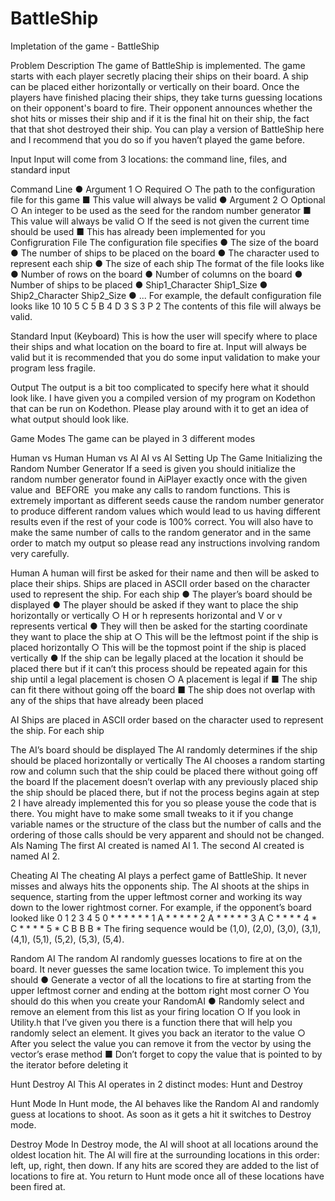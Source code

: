 # BattleShip
Impletation of the game - BattleShip

Problem Description
The game of ​BattleShip​ is implemented. The game starts with each player secretly
placing their ships on their board. A ship can be placed either horizontally or vertically on their
board. Once the players have finished placing their ships, they take turns guessing locations on
their opponent's board to fire. Their opponent announces whether the shot hits or misses their
ship and if it is the final hit on their ship, the fact that that shot destroyed their ship. You can ​play
a version of BattleShip here​ and I recommend that you do so if you haven’t played the game
before.

Input
Input will come from 3 locations: the command line, files, and standard input

Command Line
● Argument 1
○ Required
○ The path to the configuration file for this game
■ This value will always be valid
● Argument 2
○ Optional
○ An integer to be used as the seed for the random number generator
■ This value will always be valid
○ If the seed is not given the current time should be used
■ This has already been implemented for you
Configruration File
The configuration file specifies
● The size of the board
● The number of ships to be placed on the board
● The character used to represent each ship
● The size of each ship
The format of the file looks like
● Number of rows on the board
● Number of columns on the board
● Number of ships to be placed
● Ship1_Character Ship1_Size
● Ship2_Character Ship2_Size
● ...
For example, the default configuration file looks like
10
10
5
C 5
B 4
D 3
S 3
P 2
The contents of this file will always be valid.

Standard Input (Keyboard)
This is how the user will specify where to place their ships and what location on the board to fire
at. Input will always be valid but it is recommended that you do some input validation to make
your program less fragile.

Output
The output is a bit too complicated to specify here what it should look like. I have given you a
compiled version of my program on Kodethon that can be run on Kodethon. Please play around
with it to get an idea of what output should look like.

Game Modes
The game can be played in 3 different modes

Human vs Human
Human vs AI
AI vs AI
Setting Up The Game
Initializing the Random Number Generator
If a seed is given you should initialize the random number generator found in AiPlayer exactly
once with the given value and ​ BEFORE ​ you make any calls to random functions. This is
extremely important as different seeds cause the random number generator to produce different
random values which would lead to us having different results even if the rest of your code is
100% correct. You will also have to make the same number of calls to the random generator
and in the same order to match my output so please read any instructions involving random
very carefully.

Human
A human will first be asked for their name and then will be asked to place their ships. Ships are
placed in ASCII order based on the character used to represent the ship.
For each ship
● The player’s board should be displayed
● The player should be asked if they want to place the ship horizontally or vertically
○ H or h represents horizontal and V or v represents vertical
● They will then be asked for the starting coordinate they want to place the ship at
○ This will be the leftmost point if the ship is placed horizontally
○ This will be the topmost point if the ship is placed vertically
● If the ship can be legally placed at the location it should be placed there but if it can’t this
process should be repeated again for this ship until a legal placement is chosen
○ A placement is legal if
■ The ship can fit there without going off the board
■ The ship does not overlap with any of the ships that have already been
placed

AI
Ships are placed in ASCII order based on the character used to represent the ship.
For each ship

The AI’s board should be displayed
The AI randomly determines if the ship should be placed horizontally or vertically
The AI chooses a random starting row and column such that the ship could be placed
there without going off the board
If the placement doesn’t overlap with any previously placed ship the ship should be
placed there, but if not the process begins again at step 2
I have already implemented this for you so please youse the code that is there. You might have
to make some small tweaks to it if you change variable names or the structure of the class but
the number of calls and the ordering of those calls should be very apparent and should not be
changed.
AIs
Naming
The first AI created is named AI 1. The second AI created is named AI 2.

Cheating AI
The cheating AI plays a perfect game of BattleShip. It never misses and always hits the
opponents ship. The AI shoots at the ships in sequence, starting from the upper leftmost corner
and working its way down to the lower rightmost corner. For example, if the opponent’s board
looked like
0 1 2 3 4 5
0 * * * * * *
1 A * * * * *
2 A * * * * *
3 A C * * * *
4 * C * * * *
5 * C B B B *
The firing sequence would be (1,0), (2,0), (3,0), (3,1), (4,1), (5,1), (5,2), (5,3), (5,4).

Random AI
The random AI randomly guesses locations to fire at on the board. It never guesses the same
location twice. To implement this you should
● Generate a vector of all the locations to fire at starting from the upper leftmost corner
and ending at the bottom right most corner
○ You should do this when you create your RandomAI
● Randomly select and remove an element from this list as your firing location
○ If you look in Utility.h that I’ve given you there is a function there that will help you
randomly select an element. It gives you back an iterator to the value
○ After you select the value you can remove it from the vector by using the vector’s
erase method
■ Don’t forget to copy the value that is pointed to by the iterator before
deleting it

Hunt Destroy AI
This AI operates in 2 distinct modes: Hunt and Destroy

Hunt Mode
In Hunt mode, the AI behaves like the Random AI and randomly guess at locations to shoot. As
soon as it gets a hit it switches to Destroy mode.

Destroy Mode
In Destroy mode, the AI will shoot at all locations around the oldest location hit. The AI will fire at
the surrounding locations in this order: left, up, right, then down. If any hits are scored they are
added to the list of locations to fire at. You return to Hunt mode once all of these locations have
been fired at.

